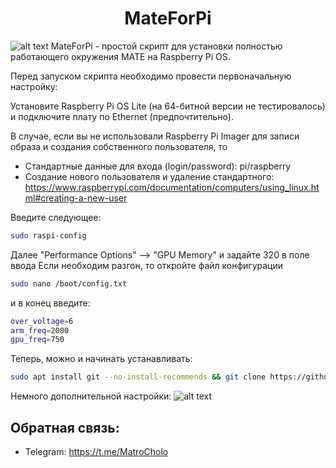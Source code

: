 <h1 align="center">MateForPi</h1>

![alt text](https://github.com/MatroCholo/mateforpi/blob/main/screenshot1.png)
MateForPi - простой скрипт для установки полностью работающего окружения MATE на Raspberry Pi OS.

Перед запуском скрипта необходимо провести первоначальную настройку:

Установите Raspberry Pi OS Lite (на 64-битной версии не тестировалось) и подключите плату по Ethernet (предпочтительно).

В случае, если вы не использовали Raspberry Pi Imager для записи образа и создания собственного пользователя, то

- Стандартные данные для входа (login/password): pi/raspberry
- Создание нового пользователя и удаление стандартного: 
https://www.raspberrypi.com/documentation/computers/using_linux.html#creating-a-new-user

Введите следующее:
```sh
sudo raspi-config
```
Далее "Performance Options" --> "GPU Memory" и задайте 320 в поле ввода
Если необходим разгон, то откройте файл конфигурации
```sh
sudo nano /boot/config.txt
```
и в конец введите:
```sh
over_voltage=6
arm_freq=2000
gpu_freq=750
```

Теперь, можно и начинать устанавливать:
```sh
sudo apt install git --no-install-recommends && git clone https://github.com/MatroCholo/mateforpi/ && cd mateforpi &&& sudo bash mateforpi
```

Немного дополнительной настройки:
![alt text](https://github.com/MatroCholo/mateforpi/blob/main/screenshot2.png)

## Обратная связь:
- Telegram: https://t.me/MatroCholo
